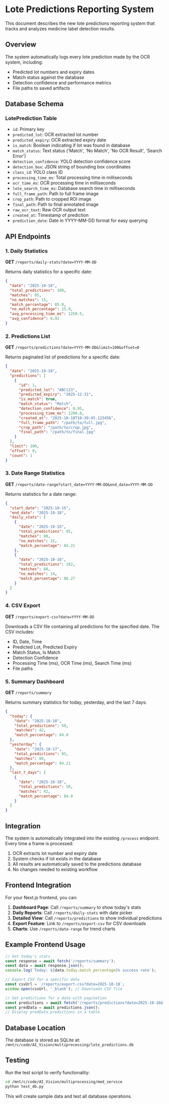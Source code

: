 # Lote Predictions Reporting System

This document describes the new lote predictions reporting system that tracks and analyzes medicine label detection results.

## Overview

The system automatically logs every lote prediction made by the OCR system, including:
- Predicted lot numbers and expiry dates
- Match status against the database
- Detection confidence and performance metrics
- File paths to saved artifacts

## Database Schema

### LotePrediction Table
- `id`: Primary key
- `predicted_lot`: OCR extracted lot number
- `predicted_expiry`: OCR extracted expiry date
- `is_match`: Boolean indicating if lot was found in database
- `match_status`: Text status ('Match', 'No Match', 'No OCR Result', 'Search Error')
- `detection_confidence`: YOLO detection confidence score
- `detection_box`: JSON string of bounding box coordinates
- `class_id`: YOLO class ID
- `processing_time_ms`: Total processing time in milliseconds
- `ocr_time_ms`: OCR processing time in milliseconds
- `lote_search_time_ms`: Database search time in milliseconds
- `full_frame_path`: Path to full frame image
- `crop_path`: Path to cropped ROI image
- `final_path`: Path to final annotated image
- `raw_ocr_text`: Raw OCR output text
- `created_at`: Timestamp of prediction
- `prediction_date`: Date in YYYY-MM-DD format for easy querying

## API Endpoints

### 1. Daily Statistics
**GET** `/reports/daily-stats?date=YYYY-MM-DD`

Returns daily statistics for a specific date:
```json
{
  "date": "2025-10-18",
  "total_predictions": 100,
  "matches": 85,
  "no_matches": 15,
  "match_percentage": 85.0,
  "no_match_percentage": 15.0,
  "avg_processing_time_ms": 1250.5,
  "avg_confidence": 0.92
}
```

### 2. Predictions List
**GET** `/reports/predictions?date=YYYY-MM-DD&limit=100&offset=0`

Returns paginated list of predictions for a specific date:
```json
{
  "date": "2025-10-18",
  "predictions": [
    {
      "id": 1,
      "predicted_lot": "ABC123",
      "predicted_expiry": "2025-12-31",
      "is_match": true,
      "match_status": "Match",
      "detection_confidence": 0.95,
      "processing_time_ms": 1200.0,
      "created_at": "2025-10-18T10:30:45.123456",
      "full_frame_path": "/path/to/full.jpg",
      "crop_path": "/path/to/crop.jpg",
      "final_path": "/path/to/final.jpg"
    }
  ],
  "limit": 100,
  "offset": 0,
  "count": 1
}
```

### 3. Date Range Statistics
**GET** `/reports/date-range?start_date=YYYY-MM-DD&end_date=YYYY-MM-DD`

Returns statistics for a date range:
```json
{
  "start_date": "2025-10-15",
  "end_date": "2025-10-18",
  "daily_stats": [
    {
      "date": "2025-10-15",
      "total_predictions": 95,
      "matches": 80,
      "no_matches": 15,
      "match_percentage": 84.21
    },
    {
      "date": "2025-10-16",
      "total_predictions": 102,
      "matches": 88,
      "no_matches": 14,
      "match_percentage": 86.27
    }
  ]
}
```

### 4. CSV Export
**GET** `/reports/export-csv?date=YYYY-MM-DD`

Downloads a CSV file containing all predictions for the specified date. The CSV includes:
- ID, Date, Time
- Predicted Lot, Predicted Expiry
- Match Status, Is Match
- Detection Confidence
- Processing Time (ms), OCR Time (ms), Search Time (ms)
- File paths

### 5. Summary Dashboard
**GET** `/reports/summary`

Returns summary statistics for today, yesterday, and the last 7 days:
```json
{
  "today": {
    "date": "2025-10-18",
    "total_predictions": 50,
    "matches": 42,
    "match_percentage": 84.0
  },
  "yesterday": {
    "date": "2025-10-17",
    "total_predictions": 95,
    "matches": 80,
    "match_percentage": 84.21
  },
  "last_7_days": [
    {
      "date": "2025-10-18",
      "total_predictions": 50,
      "matches": 42,
      "match_percentage": 84.0
    }
  ]
}
```

## Integration

The system is automatically integrated into the existing `/process` endpoint. Every time a frame is processed:

1. OCR extracts lot number and expiry date
2. System checks if lot exists in the database
3. All results are automatically saved to the predictions database
4. No changes needed to existing workflow

## Frontend Integration

For your Next.js frontend, you can:

1. **Dashboard Page**: Call `/reports/summary` to show today's stats
2. **Daily Reports**: Call `/reports/daily-stats` with date picker
3. **Detailed View**: Call `/reports/predictions` to show individual predictions
4. **Export Feature**: Link to `/reports/export-csv` for CSV downloads
5. **Charts**: Use `/reports/date-range` for trend charts

## Example Frontend Usage

```javascript
// Get today's stats
const response = await fetch('/reports/summary');
const data = await response.json();
console.log(`Today: ${data.today.match_percentage}% success rate`);

// Export CSV for a specific date
const csvUrl = `/reports/export-csv?date=2025-10-18`;
window.open(csvUrl, '_blank'); // Downloads CSV file

// Get predictions for a date with pagination
const predictions = await fetch('/reports/predictions?date=2025-10-18&limit=50&offset=0');
const predData = await predictions.json();
// Display predData.predictions in a table
```

## Database Location

The database is stored as SQLite at: `/mnt/c/code/AI_Vision/multiprocessing/lote_predictions.db`

## Testing

Run the test script to verify functionality:
```bash
cd /mnt/c/code/AI_Vision/multiprocessing/med_service
python test_db.py
```

This will create sample data and test all database operations.
